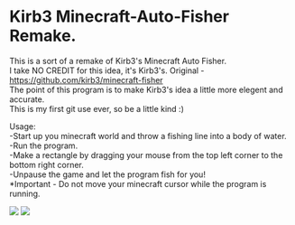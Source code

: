 # Kirb3 Minecraft-Auto-Fisher Remake.
This is a sort of a remake of Kirb3's Minecraft Auto Fisher.                                                 
I take NO CREDIT for this idea, it's Kirb3's. Original - https://github.com/kirb3/minecraft-fisher                                    
The point of this program is to make Kirb3's idea a little more elegent and accurate.                              
This is my first git use ever, so be a little kind :)

Usage:                                                                        
-Start up you minecraft world and throw a fishing line into a body of water.                    
-Run the program.                                                       
-Make a rectangle by dragging your mouse from the top left corner to the bottom right corner.                                             
-Unpause the game and let the program fish for you!                                                       
*Important - Do not move your minecraft cursor while the program is running.

![](minecraft.gif)
![](terminal.gif)
